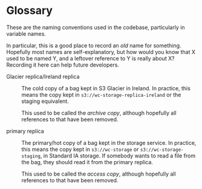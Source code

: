 # Glossary

These are the naming conventions used in the codebase, particularly in variable names.

In particular, this is a good place to record an *old* name for something.
Hopefully most names are self-explanatory, but how would you know that X used to be named Y, and a leftover reference to Y is really about X?
Recording it here can help future developers.

<dl>


<dt>Glacier replica/Ireland replica</dt>
<dd>
  <p>
    The cold copy of a bag kept in S3 Glacier in Ireland.
    In practice, this means the copy kept in <code>s3://wc-storage-replica-ireland</code> or the staging equivalent.
  </p>

  <p>
    This used to be called the <em>archive copy</em>, although hopefully all references to that have been removed.
  </p>
</dd>


<dt>primary replica</dt>
<dd>
  <p>
    The primary/hot copy of a bag kept in the storage service.
    In practice, this means the copy kept in <code>s3://wc-storage</code> or <code>s3://wc-storage-staging</code>, in Standard IA storage.
    If somebody wants to read a file from the bag, they should read it from the primary replica.
  </p>

  <p>
    This used to be called the <em>access copy</em>, although hopefully all references to that have been removed.
  </p>
</dd>


</dl>
